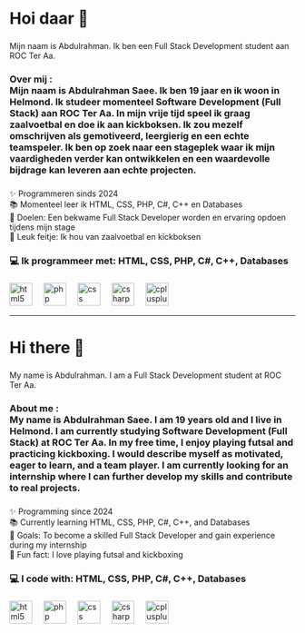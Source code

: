 <h1 align="left">Hoi daar 👋</h1> 

###

<p align="left">Mijn naam is Abdulrahman. Ik ben een Full Stack Development student aan ROC Ter Aa.</p>

###

<h3 align="left">Over mij :<br>Mijn naam is Abdulrahman Saee. Ik ben 19 jaar en ik woon in Helmond. Ik studeer momenteel Software Development (Full Stack) aan ROC Ter Aa. In mijn vrije tijd speel ik graag zaalvoetbal en doe ik aan kickboksen. Ik zou mezelf omschrijven als gemotiveerd, leergierig en een echte teamspeler. Ik ben op zoek naar een stageplek waar ik mijn vaardigheden verder kan ontwikkelen en een waardevolle bijdrage kan leveren aan echte projecten.</h3>

###

<p align="left">✨ Programmeren sinds 2024  <br>📚 Momenteel leer ik HTML, CSS, PHP, C#, C++ en Databases  <br>🎯 Doelen: Een bekwame Full Stack Developer worden en ervaring opdoen tijdens mijn stage  <br>🎲 Leuk feitje: Ik hou van zaalvoetbal en kickboksen</p>

###

<h3 align="left">💻 Ik programmeer met: HTML, CSS, PHP, C#, C++, Databases</h3>

###

<div align="left">
  <img src="https://cdn.jsdelivr.net/gh/devicons/devicon/icons/html5/html5-original.svg" height="40" alt="html5 logo"  />
  <img width="12" />
  <img src="https://cdn.jsdelivr.net/gh/devicons/devicon/icons/php/php-original.svg" height="40" alt="php logo"  />
  <img width="12" />
  <img src="https://cdn.jsdelivr.net/gh/devicons/devicon/icons/css3/css3-original.svg" height="40" alt="css logo"  />
  <img width="12" />
  <img src="https://cdn.jsdelivr.net/gh/devicons/devicon/icons/csharp/csharp-original.svg" height="40" alt="csharp logo"  />
  <img width="12" />
  <img src="https://cdn.jsdelivr.net/gh/devicons/devicon/icons/cplusplus/cplusplus-original.svg" height="40" alt="cplusplus logo"  />
</div>

---

<h1 align="left">Hi there 👋</h1> 

###

<p align="left">My name is Abdulrahman. I am a Full Stack Development student at ROC Ter Aa.</p>

###

<h3 align="left">About me :<br>My name is Abdulrahman Saee. I am 19 years old and I live in Helmond. I am currently studying Software Development (Full Stack) at ROC Ter Aa. In my free time, I enjoy playing futsal and practicing kickboxing. I would describe myself as motivated, eager to learn, and a team player. I am currently looking for an internship where I can further develop my skills and contribute to real projects.</h3>

###

<p align="left">✨ Programming since 2024  <br>📚 Currently learning HTML, CSS, PHP, C#, C++, and Databases  <br>🎯 Goals: To become a skilled Full Stack Developer and gain experience during my internship  <br>🎲 Fun fact: I love playing futsal and kickboxing</p>

###

<h3 align="left">💻 I code with: HTML, CSS, PHP, C#, C++, Databases</h3>

###

<div align="left">
  <img src="https://cdn.jsdelivr.net/gh/devicons/devicon/icons/html5/html5-original.svg" height="40" alt="html5 logo"  />
  <img width="12" />
  <img src="https://cdn.jsdelivr.net/gh/devicons/devicon/icons/php/php-original.svg" height="40" alt="php logo"  />
  <img width="12" />
  <img src="https://cdn.jsdelivr.net/gh/devicons/devicon/icons/css3/css3-original.svg" height="40" alt="css logo"  />
  <img width="12" />
  <img src="https://cdn.jsdelivr.net/gh/devicons/devicon/icons/csharp/csharp-original.svg" height="40" alt="csharp logo"  />
  <img width="12" />
  <img src="https://cdn.jsdelivr.net/gh/devicons/devicon/icons/cplusplus/cplusplus-original.svg" height="40" alt="cplusplus logo"  />
</div>

